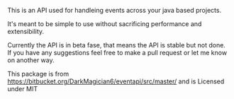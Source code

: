 This is an API used for handleing events across your java based projects.

It's meant to be simple to use without sacrificing performance and extensibility.

Currently the API is in beta fase, that means the API is stable but not done.
If you have any suggestions feel free to make a pull request or let me know on another way.


This package is from https://bitbucket.org/DarkMagician6/eventapi/src/master/ and is Licensed under MIT